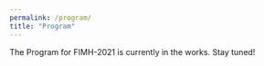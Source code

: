 ```yaml
---
permalink: /program/
title: "Program"
---
```


The Program for FIMH-2021 is currently in the works. Stay tuned!
